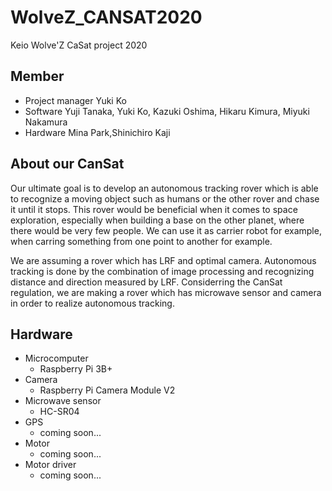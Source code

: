 # WolveZ_CANSAT2020
Keio Wolve'Z CaSat project 2020

## Member
- Project manager
  Yuki Ko
- Software
  Yuji Tanaka, Yuki Ko, Kazuki Oshima, Hikaru Kimura, Miyuki Nakamura
- Hardware
  Mina Park,Shinichiro Kaji

## About our CanSat
  Our ultimate goal is to develop an autonomous tracking rover which is able to recognize a moving object such as humans or the other rover and chase it until it stops. This rover would be beneficial when it comes to space exploration, especially when building a base on the other planet, where there would be very few people. We can use it as carrier robot for example, when carring something from one point to another for example. 
  
  We are assuming a rover which has LRF and optimal camera. Autonomous tracking is done by the combination of image processing and recognizing distance and direction measured by LRF. Considerring the CanSat regulation, we are making a rover which has microwave sensor and camera in order to realize autonomous tracking.

## Hardware
- Microcomputer
  - Raspberry Pi 3B+
- Camera
  - Raspberry Pi Camera Module V2
- Microwave sensor
  - HC-SR04
- GPS
  - coming soon...
- Motor
  - coming soon...
- Motor driver
  - coming soon...

